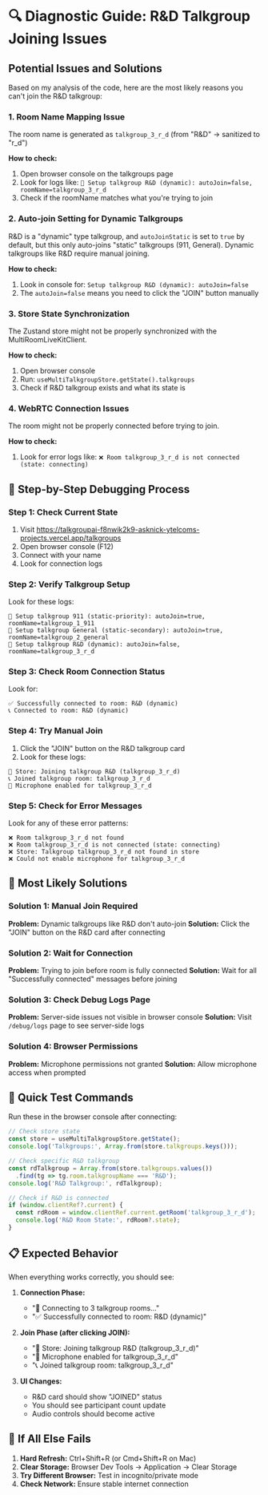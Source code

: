 # 🔍 Diagnostic Guide: R&D Talkgroup Joining Issues

## Potential Issues and Solutions

Based on my analysis of the code, here are the most likely reasons you can't join the R&D talkgroup:

### 1. **Room Name Mapping Issue**
The room name is generated as `talkgroup_3_r_d` (from "R&D" → sanitized to "r_d")

**How to check:**
1. Open browser console on the talkgroups page
2. Look for logs like: `🔧 Setup talkgroup R&D (dynamic): autoJoin=false, roomName=talkgroup_3_r_d`
3. Check if the roomName matches what you're trying to join

### 2. **Auto-join Setting for Dynamic Talkgroups**
R&D is a "dynamic" type talkgroup, and `autoJoinStatic` is set to `true` by default, but this only auto-joins "static" talkgroups (911, General). Dynamic talkgroups like R&D require manual joining.

**How to check:**
1. Look in console for: `Setup talkgroup R&D (dynamic): autoJoin=false`
2. The `autoJoin=false` means you need to click the "JOIN" button manually

### 3. **Store State Synchronization**
The Zustand store might not be properly synchronized with the MultiRoomLiveKitClient.

**How to check:**
1. Open browser console
2. Run: `useMultiTalkgroupStore.getState().talkgroups`
3. Check if R&D talkgroup exists and what its state is

### 4. **WebRTC Connection Issues**
The room might not be properly connected before trying to join.

**How to check:**
1. Look for error logs like: `❌ Room talkgroup_3_r_d is not connected (state: connecting)`

## 🔧 Step-by-Step Debugging Process

### Step 1: Check Current State
1. Visit https://talkgroupai-f8nwik2k9-asknick-ytelcoms-projects.vercel.app/talkgroups
2. Open browser console (F12)
3. Connect with your name
4. Look for connection logs

### Step 2: Verify Talkgroup Setup
Look for these logs:
```
🔧 Setup talkgroup 911 (static-priority): autoJoin=true, roomName=talkgroup_1_911
🔧 Setup talkgroup General (static-secondary): autoJoin=true, roomName=talkgroup_2_general  
🔧 Setup talkgroup R&D (dynamic): autoJoin=false, roomName=talkgroup_3_r_d
```

### Step 3: Check Room Connection Status
Look for:
```
✅ Successfully connected to room: R&D (dynamic)
📞 Connected to room: R&D (dynamic)
```

### Step 4: Try Manual Join
1. Click the "JOIN" button on the R&D talkgroup card
2. Look for these logs:
```
🔧 Store: Joining talkgroup R&D (talkgroup_3_r_d)
📞 Joined talkgroup room: talkgroup_3_r_d
🎤 Microphone enabled for talkgroup_3_r_d
```

### Step 5: Check for Error Messages
Look for any of these error patterns:
```
❌ Room talkgroup_3_r_d not found
❌ Room talkgroup_3_r_d is not connected (state: connecting)
❌ Store: Talkgroup talkgroup_3_r_d not found in store
❌ Could not enable microphone for talkgroup_3_r_d
```

## 🚨 Most Likely Solutions

### Solution 1: Manual Join Required
**Problem:** Dynamic talkgroups like R&D don't auto-join
**Solution:** Click the "JOIN" button on the R&D card after connecting

### Solution 2: Wait for Connection
**Problem:** Trying to join before room is fully connected
**Solution:** Wait for all "Successfully connected" messages before joining

### Solution 3: Check Debug Logs Page
**Problem:** Server-side issues not visible in browser console
**Solution:** Visit `/debug/logs` page to see server-side logs

### Solution 4: Browser Permissions
**Problem:** Microphone permissions not granted
**Solution:** Allow microphone access when prompted

## 🎯 Quick Test Commands

Run these in the browser console after connecting:

```javascript
// Check store state
const store = useMultiTalkgroupStore.getState();
console.log('Talkgroups:', Array.from(store.talkgroups.keys()));

// Check specific R&D talkgroup
const rdTalkgroup = Array.from(store.talkgroups.values())
  .find(tg => tg.room.talkgroupName === 'R&D');
console.log('R&D Talkgroup:', rdTalkgroup);

// Check if R&D is connected
if (window.clientRef?.current) {
  const rdRoom = window.clientRef.current.getRoom('talkgroup_3_r_d');
  console.log('R&D Room State:', rdRoom?.state);
}
```

## 📋 Expected Behavior

When everything works correctly, you should see:

1. **Connection Phase:**
   - "🔗 Connecting to 3 talkgroup rooms..."
   - "✅ Successfully connected to room: R&D (dynamic)"
   
2. **Join Phase (after clicking JOIN):**
   - "🔧 Store: Joining talkgroup R&D (talkgroup_3_r_d)"
   - "🎤 Microphone enabled for talkgroup_3_r_d"  
   - "📞 Joined talkgroup room: talkgroup_3_r_d"

3. **UI Changes:**
   - R&D card should show "JOINED" status
   - You should see participant count update
   - Audio controls should become active

## 🔄 If All Else Fails

1. **Hard Refresh:** Ctrl+Shift+R (or Cmd+Shift+R on Mac)
2. **Clear Storage:** Browser Dev Tools → Application → Clear Storage
3. **Try Different Browser:** Test in incognito/private mode
4. **Check Network:** Ensure stable internet connection
